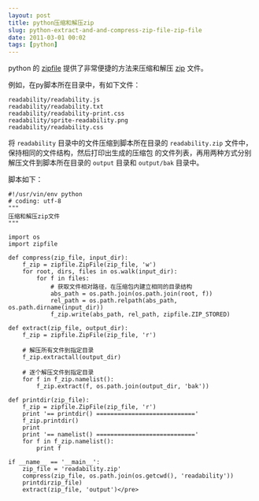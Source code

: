 ```yaml
---
layout: post
title: python压缩和解压zip
slug: python-extract-and-and-compress-zip-file-zip-file
date: 2011-03-01 00:02
tags: [python]
---
```


python 的 [zipfile][1] 提供了非常便捷的方法来压缩和解压 [zip][2] 文件。

例如，在py脚本所在目录中，有如下文件：

    readability/readability.js
    readability/readability.txt
    readability/readability-print.css
    readability/sprite-readability.png
    readability/readability.css

将 `readability` 目录中的文件压缩到脚本所在目录的 `readability.zip` 文件中，保持相同的文件结构，然后打印出生成的压缩包
的文件列表，再用两种方式分别解压文件到脚本所在目录的 `output` 目录和 `output/bak` 目录中。

脚本如下：

    #!/usr/vin/env python
    # coding: utf-8
    """
    压缩和解压zip文件
    """

    import os
    import zipfile

    def compress(zip_file, input_dir):
        f_zip = zipfile.ZipFile(zip_file, 'w')
        for root, dirs, files in os.walk(input_dir):
            for f in files:
                # 获取文件相对路径，在压缩包内建立相同的目录结构
                abs_path = os.path.join(os.path.join(root, f))
                rel_path = os.path.relpath(abs_path, os.path.dirname(input_dir))
                f_zip.write(abs_path, rel_path, zipfile.ZIP_STORED)

    def extract(zip_file, output_dir):
        f_zip = zipfile.ZipFile(zip_file, 'r')

        # 解压所有文件到指定目录
        f_zip.extractall(output_dir)

        # 逐个解压文件到指定目录
        for f in f_zip.namelist():
            f_zip.extract(f, os.path.join(output_dir, 'bak'))

    def printdir(zip_file):
        f_zip = zipfile.ZipFile(zip_file, 'r')
        print '== printdir() ============================'
        f_zip.printdir()
        print
        print '== namelist() ============================'
        for f in f_zip.namelist():
            print f

    if __name__ == '__main__':
        zip_file = 'readability.zip'
        compress(zip_file, os.path.join(os.getcwd(), 'readability'))
        printdirzip_file)
        extract(zip_file, 'output')</pre>

[1]: http://docs.python.org/library/zipfile
[2]: http://en.wikipedia.org/wiki/ZIP_(file_format)
